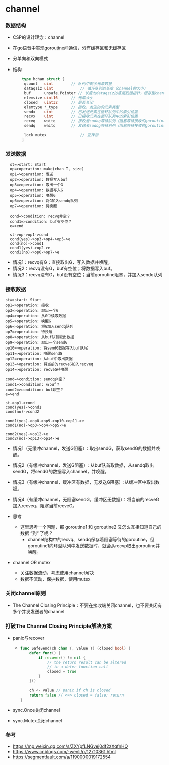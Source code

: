 # channel

### 数据结构

- CSP的设计理念：channel

- 在go语音中实现goroutine间通信，分有缓存区和无缓存区

- 分单向和双向模式

- 结构

  ```go
      type hchan struct {
       qcount   uint      	// 队列中剩余元素数量
       dataqsiz uint     		// 循环队列的长度（channel的大小）
       buf      unsafe.Pointer // 长度为dataqsiz的底层数组指针，缓存型channel特有
       elemsize uint16		// 元素大小	
       closed   uint32		// 是否关闭
       elemtype *_type 		// 接收、发送的的元素类型
       sendx    uint  		// 已发送元素在循环队列中的索引位置
       recvx    uint  		// 已接收元素在循环队列中的索引位置
       recvq    waitq  		// 接收者sudog等待队列（阻塞等待接收的goroutine）
       sendq    waitq  		// 发送者sudog等待对列（阻塞等待接收的goroutine）
      
       lock mutex				// 互斥锁
      }
  ```

### 发送数据

  ```flow
    st=>start: Start
    op=>operation: make(chan T, size)
    op1=>operation: 发送
    op2=>operation: 数据写入buf
    op3=>operation: 取出一个G
    op4=>operation: 数据写入G
    op5=>operation: 唤醒G
    op6=>operation: 将G加入sendq队列
    op7=>operation: 待换醒
    
    cond=>condition: recvq非空？
    cond1=>condition: buf有空位？
    e=>end
    
    st->op->op1->cond
    cond(yes)->op3->op4->op5->e
    cond(no)->cond1
    cond1(yes)->op2->e
    cond1(no)->op6->op7->e
  ```

  - 情况1：recvq有G；直接取出G，写入数据并唤醒。
  - 情况2：recvq没有G，buf有空位；将数据写入buf。
  - 情况3：recvq没有G，buf没有空位；当前goroutine阻塞，并加入sendq队列

### 接收数据

  ```flow
  st=>start: Start
  op1=>operation: 接收
  op3=>operation: 取出一个G
  op4=>operation: 从G中读取数据
  op5=>operation: 唤醒G
  op6=>operation: 将G加入sendq队列
  op7=>operation: 待换醒
  op8=>operation: 从buf队首取出数据
  op9=>operation: 取出一个sendG
  op10=>operation: 将sendG数据写入buf队尾
  op11=>operation: 唤醒sendG
  op12=>operation: 从buf中取出数据
  op13=>operation: 将当前的recveG加入recveq
  op14=>operation: recveG待唤醒
  
  cond=>condition: sendq非空？
  cond1=>condition: 有buf？
  cond2=>condition: buf非空？
  e=>end
  
  st->op1->cond
  cond(yes)->cond1
  cond(no)->cond2
  
  cond1(yes)->op8->op9->op10->op11->e
  cond1(no)->op3->op4->op5->e
  
  cond2(yes)->op12->e
  cond2(no)->op13->op14->e
  
  ```

  - 情况1（无缓冲channel，发送G阻塞）：取出sendG，获取sendG的数据并唤醒。
  - 情况2（有缓冲channel，发送G阻塞）：从buf队首取数据，从sendq取出sendG，将sendG的数据写入channel，并唤醒。
  - 情况3（有缓冲channel，缓冲区有数据，无发送G阻塞）:从缓冲区中取出数据。
  - 情况4（有缓冲channel，无阻塞sendG，缓冲区无数据）：将当前的recveG加入recveq，阻塞当前recveG。

- 思考

  - 这里思考一个问题，那 goroutine1 和 goroutine2 又怎么互相知道自己的数据 ”到“ 了呢？
    - channel结构中的recvq、sendq保存着阻塞等待的goroutine，但goroutine1向环型队列中发送数据时，就会从recvp取出goroutine并唤醒。

- channel OR mutex

  - 关注数据流动，考虑使用channel解决
  - 数据不流动，保护数据，使用mutex

### 关闭channel原则

- The Channel Closing Principle：不要在接收端关闭channel，也不要关闭有多个并发发送者的channel

### 打破The Channel Closing Principle解决方案

- panic与recover

  - ```go
    func SafeSend(ch chan T, value T) (closed bool) {
        defer func() {
            if recover() != nil {
                // the return result can be altered 
                // in a defer function call
                closed = true
            }
        }()
        
        ch <- value // panic if ch is closed
        return false // <=> closed = false; return
    }
    ```

- sync.Once关闭channel
- sync.Mutex关闭channel

### 参考

- https://mp.weixin.qq.com/s/ZXYpfLNGyej0df2zXqfnHQ
- https://www.cnblogs.com/-wenli/p/12710361.html
- https://segmentfault.com/a/1190000019172554